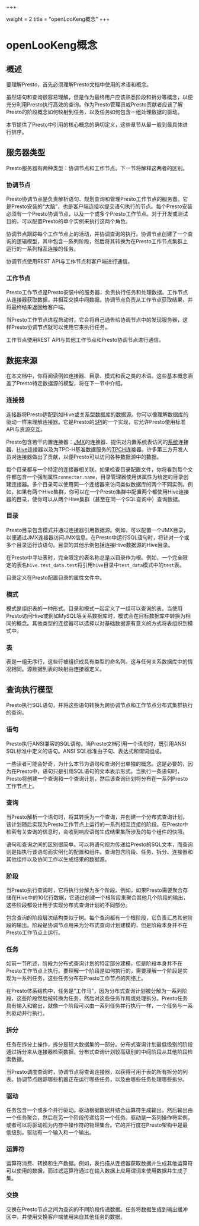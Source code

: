 +++

weight = 2
title = "openLooKeng概念"
+++


# openLooKeng概念


## 概述

要理解Presto，首先必须理解Presto文档中使用的术语和概念。

虽然语句和查询很容易理解，但是作为最终用户应该熟悉阶段和拆分等概念，以便充分利用Presto执行高效的查询。作为Presto管理员或Presto贡献者应该了解Presto的阶段概念如何映射到任务，以及任务如何包含一组处理数据的驱动。

本节提供了Presto中引用的核心概念的确切定义，这些章节从最一般到最具体进行排序。

## 服务器类型

Presto服务器有两种类型：协调节点和工作节点。下一节将解释这两者的区别。

### 协调节点

Presto协调节点是负责解析语句、规划查询和管理Presto工作节点的服务器。它是Presto安装的“大脑”，也是客户端连接以提交语句执行的节点。每个Presto安装必须有一个Presto协调节点，以及一个或多个Presto工作节点。对于开发或测试目的，可以配置Presto的单个实例来执行这两个角色。

协调节点跟踪每个工作节点上的活动，并协调查询的执行。协调节点创建了一个查询的逻辑模型，其中包含一系列阶段，然后将其转换为在Presto工作节点集群上运行的一系列相互连接的任务。

协调节点使用REST API与工作节点和客户端进行通信。

### 工作节点

Presto工作节点是Presto安装中的服务器，负责执行任务和处理数据。工作节点从连接器获取数据，并相互交换中间数据。协调节点负责从工作节点获取结果，并将最终结果返回给客户端。

当Presto工作节点进程启动时，它会将自己通告给协调节点中的发现服务器，这样Presto协调节点就可以使用它来执行任务。

工作节点使用REST API与其他工作节点和Presto协调节点进行通信。

## 数据来源

在本文档中，你将阅读例如连接器、目录、模式和表之类的术语。这些基本概念涵盖了Presto特定数据源的模型，将在下一节中介绍。

### 连接器

连接器将Presto适配到如Hive或关系型数据库的数据源。你可以像理解数据库的驱动一样来理解连接器。它是Presto的[SPI](../develop/spi-overview)的一个实现，它允许Presto使用标准API与资源交互。

Presto包含若干内置连接器：[JMX](../connector/jmx)的连接器、提供对内置系统表访问的[系统](../connector/system)连接器、[Hive](../connector/hive)连接器以及为TPC-H基准数据服务的[TPCH](../connector/tpch)连接器。许多第三方开发人员对连接器做出了贡献，以便Presto可以访问各种数据源中的数据。

每个目录都与一个特定的连接器相关联。如果检查目录配置文件，你将看到每个文件都包含一个强制属性`connector.name`，目录管理器使用该属性为给定的目录创建连接器。多个目录可以使用同一个连接器来访问类似数据库的两个不同实例。例如，如果有两个Hive集群，你可以在一个Presto集群中配置两个都使用Hive连接器的目录，使你可以从两个Hive集群（甚至在同一个SQL查询中）查询数据。

### 目录

Presto目录包含模式并通过连接器引用数据源。例如，可以配置一个JMX目录，以便通过JMX连接器访问JMX信息。在Presto中运行SQL语句时，将针对一个或多个目录运行该语句。目录的其他示例包括连接Hive数据源的Hive目录。

在Presto中寻址表时，完全限定的表名称总是以目录作为根。例如，一个完全限定的表名`hive.test_data.test`将引用`hive`目录中`test_data`模式中的`test`表。

目录定义在Presto配置目录的属性文件中。

### 模式

模式是组织表的一种形式。目录和模式一起定义了一组可以查询的表。当使用Presto访问Hive或例如MySQL等关系数据库时，模式会在目标数据库中转换为相同的概念。其他类型的连接器可以选择以对基础数据源有意义的方式将表组织到模式中。

### 表

表是一组无序行，这些行被组织成具有类型的命名列。这与任何关系数据库中的情况相同。源数据到表的映射由连接器定义。

## 查询执行模型

Presto执行SQL语句，并将这些语句转换为跨协调节点和工作节点分布式集群执行的查询。

### 语句

Presto执行ANSI兼容的SQL语句。当Presto文档引用一个语句时，既引用ANSI SQL标准中定义的语句。ANSI SQL标准由子句、表达式和谓词组成。

一些读者可能会好奇，为什么本节为语句和查询列出单独的概念。这是必要的，因为在Presto中，语句只是引用SQL语句的文本表示形式。当执行一条语句时，Presto将创建一个查询和一个查询计划，然后该查询计划将分布在一系列Presto工作节点上。

### 查询

当Presto解析一个语句时，将其转换为一个查询，并创建一个分布式查询计划，该计划随后实现为Presto工作节点上运行的一系列相互连接的阶段。在Presto中检索有关查询的信息时，会收到响应语句生成结果集所涉及的每个组件的快照。

语句和查询之间的区别很简单。可以将语句视为传递给Presto的SQL文本，而查询则是指执行该语句而实例化的配置和组件。查询包含阶段、任务、拆分、连接器和其他组件以及协同工作以生成结果的数据源。

### 阶段

当Presto执行查询时，它将执行分解为多个阶段。例如，如果Presto需要聚合存储在Hive中的10亿行数据，它通过创建一个根阶段来聚合其他几个阶段的输出，这些阶段都设计用于实现分布式查询计划的不同部分。

包含查询的阶段层次结构类似于树。每个查询都有一个根阶段，它负责汇总其他阶段的输出。阶段是协调节点用来为分布式查询计划建模的，但是阶段本身并不在Presto工作节点上运行。

### 任务

如前一节所述，阶段为分布式查询计划的特定部分建模，但是阶段本身并不在Presto工作节点上执行。要理解一个阶段是如何执行的，需要理解一个阶段是实现为一系列任务，这些任务分布在Presto工作节点的网络上。

在Presto体系结构中，任务是“工作马”，因为分布式查询计划被分解为一系列阶段，这些阶段然后被转换为任务，然后对这些任务作用或处理拆分。Presto任务具有输入和输出，就像一个阶段可以由一系列任务并行执行一样，一个任务与一系列驱动并行执行。

### 拆分

任务在拆分上操作，拆分是较大数据集的一部分。分布式查询计划最低级别的阶段通过拆分来从连接器检索数据，分布式查询计划较高级别的中间阶段从其他阶段检索数据。

当Presto调度查询时，协调节点将查询连接器，以获得可用于表的所有拆分的列表。协调节点跟踪哪些机器正在运行哪些任务，以及由哪些任务处理哪些拆分。

### 驱动

任务包含一个或多个并行驱动。驱动根据数据并结合运算符生成输出，然后输出由一个任务聚合，然后在另一个阶段传递给另一个任务。驱动是一系列操作符实例，或者可以将驱动视为内存中操作符的物理集合。它的并行度在Presto架构中是最低级别。驱动有一个输入和一个输出。

### 运算符

运算符消费、转换和生产数据。例如，表扫描从连接器获取数据并生成其他运算符可以使用的数据，而过滤运算符通过在输入数据上应用谓词来使用数据并生成子集。

### 交换

交换在Presto节点之间为查询的不同阶段传递数据。任务将数据生成到输出缓冲区中，并使用交换客户端使用来自其他任务的数据。